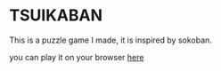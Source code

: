 # TSUIKABAN
This is a puzzle game I made, it is inspired by sokoban.

you can play it on your browser [here](https://myk-00l.itch.io/tsuikabanrs)

